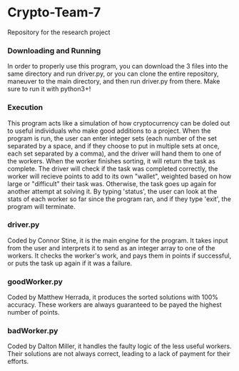 # Crypto-Team-7
Repository for the research project

### Downloading and Running
In order to properly use this program, you can download the 3 files into the same directory and run driver.py, or you can clone the entire repository, maneuver to the main directory, and then run driver.py from there.
Make sure to run it with python3+!

### Execution
This program acts like a simulation of how cryptocurrency can be doled out to useful individuals who make good additions to a project. When the program is run, the user can enter integer sets (each number of the set separated by a space, and if they choose to put in multiple sets at once, each set separated by a comma), and the driver will hand them to one of the workers. When the worker finishes sorting, it will return the task as complete. The driver will check if the task was completed correctly, the worker will recieve points to add to its own "wallet", weighted based on how large or "difficult" their task was. Otherwise, the task goes up again for another attempt at solving it. By typing 'status', the user can look at the stats of each worker so far since the program ran, and if they type 'exit', the program will terminate.

### driver.py
Coded by Connor Stine, it is the main engine for the program. It takes input from the user and interprets it to send as an integer array to one of the workers. It checks the worker's work, and pays them in points if successful, or puts the task up again if it was a failure.

### goodWorker.py 
Coded by Matthew Herrada, it produces the sorted solutions with 100% accuracy. These workers are always guaranteed to be payed the highest number of points.

### badWorker.py
Coded by Dalton Miller, it handles the faulty logic of the less useful workers. Their solutions are not always correct, leading to a lack of payment for their efforts.
